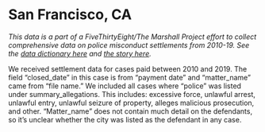 # San Francisco, CA

*This data is a part of a FiveThirtyEight/The Marshall Project effort to collect comprehensive data on police misconduct settlements from 2010-19. See the [data dictionary here](../) and [the story here](https://fivethirtyeight.com/features/police-misconduct-costs-cities-millions-every-year-but-thats-where-the-accountability-ends).*

We received settlement data for cases paid between 2010 and 2019. The field “closed_date” in this case is from “payment date” and “matter_name” came from “file name.” We included all cases where “police” was listed under summary_allegations. This includes: excessive force, unlawful arrest, unlawful entry, unlawful seizure of property, alleges malicious prosecution, and other. “Matter_name” does not contain much detail on the defendants, so it’s unclear whether the city was listed as the defendant in any case.
